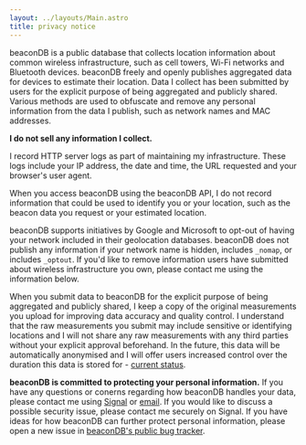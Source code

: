 ```yaml
---
layout: ../layouts/Main.astro
title: privacy notice
---
```


beaconDB is a public database that collects location information about common wireless infrastructure, such as cell towers, Wi-Fi networks and Bluetooth devices. beaconDB freely and openly publishes aggregated data for devices to estimate their location. Data I collect has been submitted by users for the explicit purpose of being aggregated and publicly shared. Various methods are used to obfuscate and remove any personal information from the data I publish, such as network names and MAC addresses.

**I do not sell any information I collect.**

I record HTTP server logs as part of maintaining my infrastructure. These logs include your IP address, the date and time, the URL requested and your browser's user agent.

When you access beaconDB using the beaconDB API, I do not record information that could be used to identify you or your location, such as the beacon data you request or your estimated location.

beaconDB supports initiatives by Google and Microsoft to opt-out of having your network included in their geolocation databases. beaconDB does not publish any information if your network name is hidden, includes `_nomap`, or includes `_optout`. If you'd like to remove information users have submitted about wireless infrastructure you own, please contact me using the information below.

When you submit data to beaconDB for the explicit purpose of being aggregated and publicly shared, I keep a copy of the original measurements you upload for improving data accuracy and quality control. I understand that the raw measurements you submit may include sensitive or identifying locations and I will not share any raw measurements with any third parties without your explicit approval beforehand. In the future, this data will be automatically anonymised and I will offer users increased control over the duration this data is stored for - [current status](https://github.com/beacondb/beacondb/issues/4).

**beaconDB is committed to protecting your personal information.** If you have any questions or conerns regarding how beaconDB handles your data, please contact me using [Signal](https://signal.me/#eu/IuRXDamWh4cYlxuHO-xbH5D4CVR3rOKG0fe0WKDcE7vqiAWM3xBASJOLGCa6O0Px) or [email](mailto:hello@joel.net.au). If you would like to discuss a possible security issue, please contact me securely on Signal. If you have ideas for how beaconDB can further protect personal information, please open a new issue in [beaconDB's public bug tracker](https://github.com/beacondb/beacondb/issues).
